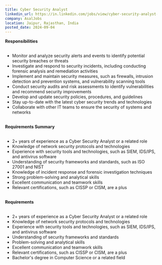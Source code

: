 ```yaml
---
title: Cyber Security Analyst
linkedin_url: https://in.linkedin.com/jobs/view/cyber-security-analyst-at-asaljobs-4015034339?position=15&pageNum=0&refId=gJqWHyXETNgRlR3Acu0MJQ%3D%3D&trackingId=ga%2FA%2FaprR3HxMidkYZXs7w%3D%3D
company: AsalJobs
location: Jaipur, Rajasthan, India
posted_date: 2024-09-04
---
```


<div class="description__text description__text--rich">
<section class="show-more-less-html" data-max-lines="5">
<div class="show-more-less-html__markup show-more-less-html__markup--clamp-after-5 relative overflow-hidden">
<strong>Responsibilities<br/><br/></strong><ul><li>Monitor and analyze security alerts and events to identify potential security breaches or threats</li><li>Investigate and respond to security incidents, including conducting forensic analysis and remediation activities</li><li>Implement and maintain security measures, such as firewalls, intrusion detection and prevention systems, and vulnerability scanning tools</li><li>Conduct security audits and risk assessments to identify vulnerabilities and recommend security improvements</li><li>Develop and update security policies, procedures, and guidelines</li><li>Stay up-to-date with the latest cyber security trends and technologies</li><li>Collaborate with other IT teams to ensure the security of systems and networks<br/><br/></li></ul><strong>Requirements Summary<br/><br/></strong><ul><li>2+ years of experience as a Cyber Security Analyst or a related role</li><li>Knowledge of network security protocols and technologies</li><li>Experience with security tools and technologies, such as SIEM, IDS/IPS, and antivirus software</li><li>Understanding of security frameworks and standards, such as ISO 27001 and NIST</li><li>Knowledge of incident response and forensic investigation techniques</li><li>Strong problem-solving and analytical skills</li><li>Excellent communication and teamwork skills</li><li>Relevant certifications, such as CISSP or CISM, are a plus<br/><br/></li></ul><strong>Requirements<br/><br/></strong><ul><li>2+ years of experience as a Cyber Security Analyst or a related role</li><li>Knowledge of network security protocols and technologies</li><li>Experience with security tools and technologies, such as SIEM, IDS/IPS, and antivirus software</li><li>Understanding of security frameworks and standards</li><li>Problem-solving and analytical skills</li><li>Excellent communication and teamwork skills</li><li>Relevant certifications, such as CISSP or CISM, are a plus</li><li>Bachelor's degree in Computer Science or a related field</li></ul>
</div>


<!-- --> </section>
</div>